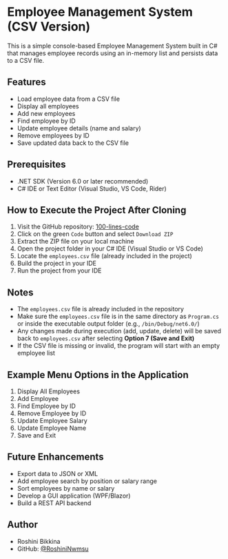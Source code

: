 # Employee Management System (CSV Version)

This is a simple console-based Employee Management System built in C# that manages employee records using an in-memory list and persists data to a CSV file.

## Features

- Load employee data from a CSV file
- Display all employees
- Add new employees
- Find employee by ID
- Update employee details (name and salary)
- Remove employees by ID
- Save updated data back to the CSV file

## Prerequisites

- .NET SDK (Version 6.0 or later recommended)
- C# IDE or Text Editor (Visual Studio, VS Code, Rider)

## How to Execute the Project After Cloning

1. Visit the GitHub repository: [100-lines-code](https://github.com/RoshiniNwmsu/100-lines-code)
2. Click on the green `Code` button and select `Download ZIP`
3. Extract the ZIP file on your local machine
4. Open the project folder in your C# IDE (Visual Studio or VS Code)
5. Locate the `employees.csv` file (already included in the project)
6. Build the project in your IDE
7. Run the project from your IDE

## Notes

- The `employees.csv` file is already included in the repository
- Make sure the `employees.csv` file is in the same directory as `Program.cs` or inside the executable output folder (e.g., `/bin/Debug/net6.0/`)
- Any changes made during execution (add, update, delete) will be saved back to `employees.csv` after selecting **Option 7 (Save and Exit)**
- If the CSV file is missing or invalid, the program will start with an empty employee list

## Example Menu Options in the Application
1.	Display All Employees
2.	Add Employee
3.	Find Employee by ID
4.	Remove Employee by ID
5.	Update Employee Salary
6.	Update Employee Name
7.	Save and Exit
## Future Enhancements

- Export data to JSON or XML
- Add employee search by position or salary range
- Sort employees by name or salary
- Develop a GUI application (WPF/Blazor)
- Build a REST API backend

## Author

- Roshini Bikkina
- GitHub: [@RoshiniNwmsu](https://github.com/RoshiniNwmsu)
